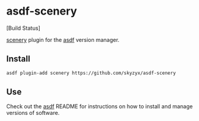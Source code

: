 # asdf-scenery

[Build Status]

[scenery](https://github.com/dmlittle/scenery) plugin for the [asdf](https://github.com/asdf-vm/asdf) version manager.

## Install

```bash
asdf plugin-add scenery https://github.com/skyzyx/asdf-scenery
```

## Use

Check out the [asdf](https://github.com/asdf-vm/asdf) README for instructions on how to install and manage versions of software.
